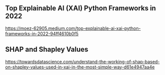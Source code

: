 ## Top Explainable AI (XAI) Python Frameworks in 2022 ##
https://moez-62905.medium.com/top-explainable-ai-xai-python-frameworks-in-2022-94ff4610b0f5

## SHAP and Shapley Values ##
https://towardsdatascience.com/understand-the-working-of-shap-based-on-shapley-values-used-in-xai-in-the-most-simple-way-d61e4947aa4e


